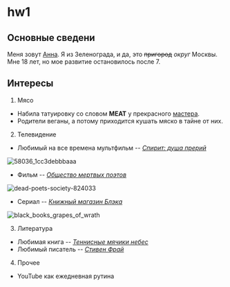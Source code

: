 # hw1

## Основные сведени

Меня зовут [Анна](/https://vk.com/wfl_annushka "приятно познакомиться"). Я из Зеленограда, и да, это ~~пригород~~ *округ* Москвы. Мне 18 лет, но мое развитие остановилось после 7. 

## Интересы

1. Мясо
  - Набила татуировку со словом **MEAT** у прекрасного [мастера](/https://vk.com/hainttoo "веган и феминистка").
  - Родители веганы, а потому приходится кушать мяско в тайне от них. 
2. Телевидение
  - Любимый на все времена мультфильм -- [*Спирит: душа прерий*](/https://en.wikipedia.org/wiki/Spirit:_Stallion_of_the_Cimarron "masterpiece")
  
![58036_1cc3debbbaaa](https://user-images.githubusercontent.com/35367037/35472023-8a1e8c06-0378-11e8-845f-d26d7e1ee9c5.jpg)
  
  - Фильм -- [*Общество мертвых поэтов*](/https://en.wikipedia.org/wiki/Dead_Poets_Society "CAPTAIN, MY CAPTAIN")
  
![dead-poets-society-824033](https://user-images.githubusercontent.com/35367037/35472139-7d004e86-037a-11e8-8525-33ef120523ae.jpg)

  - Сериал -- [*Книжный магазин Блэка*](/https://en.wikipedia.org/wiki/Black_Books "perfect")
  
 ![black_books_grapes_of_wrath](https://user-images.githubusercontent.com/35367037/35472196-e048235a-037b-11e8-898d-8202f65b88ff.jpg)

3. Литература 
  - Любимая книга -- [*Теннисные мячики небес*](/https://en.wikipedia.org/wiki/The_Stars%27_Tennis_Balls "modern Monte Cristo")
  - Любимый писатель -- [*Стивен Фрай*](/https://en.wikipedia.org/wiki/Stephen_Fry "bid old fart") 

4. Прочее
  - YouTube как ежедневная рутина 
